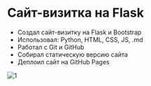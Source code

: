 # Сайт-визитка на Flask
- Создал сайт-визитку на Flask и Bootstrap
- Использовал: Python, HTML, CSS, JS, .md
- Работал с Git и GitHub
- Собирал статическую версию сайта
- Деплоил сайт на GitHub Pages

![1](https://user-images.githubusercontent.com/126451788/233166425-22320684-1b7f-4ae1-b5f5-782497d4d2e6.png)
